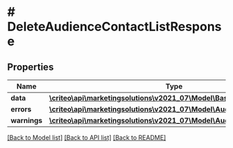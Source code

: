 # # DeleteAudienceContactListResponse

## Properties

Name | Type | Description | Notes
------------ | ------------- | ------------- | -------------
**data** | [**\criteo\api\marketingsolutions\v2021_07\Model\BasicAudienceDefinition**](BasicAudienceDefinition.md) |  |
**errors** | [**\criteo\api\marketingsolutions\v2021_07\Model\AudienceError[]**](AudienceError.md) |  |
**warnings** | [**\criteo\api\marketingsolutions\v2021_07\Model\AudienceWarning[]**](AudienceWarning.md) |  |

[[Back to Model list]](../../README.md#models) [[Back to API list]](../../README.md#endpoints) [[Back to README]](../../README.md)

